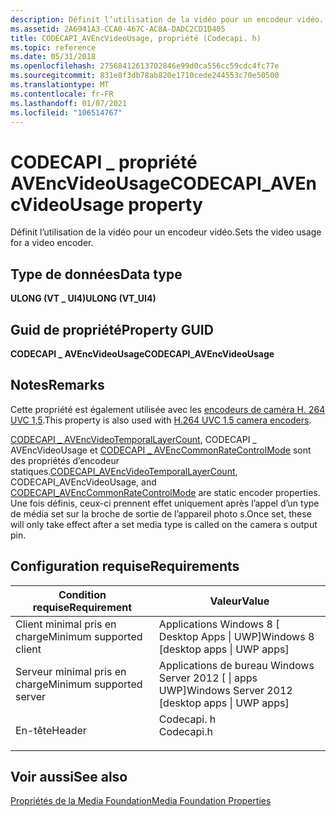 ```yaml
---
description: Définit l’utilisation de la vidéo pour un encodeur vidéo.
ms.assetid: 2A6941A3-CCA0-467C-AC8A-DADC2CD1D405
title: CODECAPI_AVEncVideoUsage, propriété (Codecapi. h)
ms.topic: reference
ms.date: 05/31/2018
ms.openlocfilehash: 27568412613702846e99d0ca556cc59cdc4fc77e
ms.sourcegitcommit: 831e8f3db78ab820e1710cede244553c70e50500
ms.translationtype: MT
ms.contentlocale: fr-FR
ms.lasthandoff: 01/07/2021
ms.locfileid: "106514767"
---
```

# <a name="codecapi_avencvideousage-property"></a><span data-ttu-id="1a87e-103">CODECAPI \_ propriété AVEncVideoUsage</span><span class="sxs-lookup"><span data-stu-id="1a87e-103">CODECAPI\_AVEncVideoUsage property</span></span>

<span data-ttu-id="1a87e-104">Définit l’utilisation de la vidéo pour un encodeur vidéo.</span><span class="sxs-lookup"><span data-stu-id="1a87e-104">Sets the video usage for a video encoder.</span></span>

## <a name="data-type"></a><span data-ttu-id="1a87e-105">Type de données</span><span class="sxs-lookup"><span data-stu-id="1a87e-105">Data type</span></span>

<span data-ttu-id="1a87e-106">**ULONG (VT \_ UI4)**</span><span class="sxs-lookup"><span data-stu-id="1a87e-106">**ULONG (VT\_UI4)**</span></span>

## <a name="property-guid"></a><span data-ttu-id="1a87e-107">Guid de propriété</span><span class="sxs-lookup"><span data-stu-id="1a87e-107">Property GUID</span></span>

<span data-ttu-id="1a87e-108">**CODECAPI \_ AVEncVideoUsage**</span><span class="sxs-lookup"><span data-stu-id="1a87e-108">**CODECAPI\_AVEncVideoUsage**</span></span>

## <a name="remarks"></a><span data-ttu-id="1a87e-109">Notes</span><span class="sxs-lookup"><span data-stu-id="1a87e-109">Remarks</span></span>

<span data-ttu-id="1a87e-110">Cette propriété est également utilisée avec les [encodeurs de caméra H. 264 UVC 1,5](camera-encoder-h264-uvc-1-5.md).</span><span class="sxs-lookup"><span data-stu-id="1a87e-110">This property is also used with [H.264 UVC 1.5 camera encoders](camera-encoder-h264-uvc-1-5.md).</span></span>

<span data-ttu-id="1a87e-111">[CODECAPI \_ AVEncVideoTemporalLayerCount](codecapi-avencvideotemporallayercount.md), CODECAPI \_ AVEncVideoUsage et [CODECAPI \_ AVEncCommonRateControlMode](/windows/desktop/DirectShow/avenccommonratecontrolmode-property) sont des propriétés d’encodeur statiques.</span><span class="sxs-lookup"><span data-stu-id="1a87e-111">[CODECAPI\_AVEncVideoTemporalLayerCount](codecapi-avencvideotemporallayercount.md), CODECAPI\_AVEncVideoUsage, and [CODECAPI\_AVEncCommonRateControlMode](/windows/desktop/DirectShow/avenccommonratecontrolmode-property) are static encoder properties.</span></span> <span data-ttu-id="1a87e-112">Une fois définis, ceux-ci prennent effet uniquement après l’appel d’un type de média set sur la broche de sortie de l’appareil photo s.</span><span class="sxs-lookup"><span data-stu-id="1a87e-112">Once set, these will only take effect after a set media type is called on the camera s output pin.</span></span>

## <a name="requirements"></a><span data-ttu-id="1a87e-113">Configuration requise</span><span class="sxs-lookup"><span data-stu-id="1a87e-113">Requirements</span></span>



| <span data-ttu-id="1a87e-114">Condition requise</span><span class="sxs-lookup"><span data-stu-id="1a87e-114">Requirement</span></span> | <span data-ttu-id="1a87e-115">Valeur</span><span class="sxs-lookup"><span data-stu-id="1a87e-115">Value</span></span> |
|-------------------------------------|---------------------------------------------------------------------------------------|
| <span data-ttu-id="1a87e-116">Client minimal pris en charge</span><span class="sxs-lookup"><span data-stu-id="1a87e-116">Minimum supported client</span></span><br/> | <span data-ttu-id="1a87e-117">Applications Windows 8 \[ Desktop Apps \| UWP\]</span><span class="sxs-lookup"><span data-stu-id="1a87e-117">Windows 8 \[desktop apps \| UWP apps\]</span></span><br/>                                     |
| <span data-ttu-id="1a87e-118">Serveur minimal pris en charge</span><span class="sxs-lookup"><span data-stu-id="1a87e-118">Minimum supported server</span></span><br/> | <span data-ttu-id="1a87e-119">Applications de bureau Windows Server 2012 \[ \| apps UWP\]</span><span class="sxs-lookup"><span data-stu-id="1a87e-119">Windows Server 2012 \[desktop apps \| UWP apps\]</span></span><br/>                           |
| <span data-ttu-id="1a87e-120">En-tête</span><span class="sxs-lookup"><span data-stu-id="1a87e-120">Header</span></span><br/>                   | <dl> <span data-ttu-id="1a87e-121"><dt>Codecapi. h</dt></span><span class="sxs-lookup"><span data-stu-id="1a87e-121"><dt>Codecapi.h</dt></span></span> </dl> |



## <a name="see-also"></a><span data-ttu-id="1a87e-122">Voir aussi</span><span class="sxs-lookup"><span data-stu-id="1a87e-122">See also</span></span>

<dl> <dt>

[<span data-ttu-id="1a87e-123">Propriétés de la Media Foundation</span><span class="sxs-lookup"><span data-stu-id="1a87e-123">Media Foundation Properties</span></span>](media-foundation-properties.md)
</dt> </dl>

 


